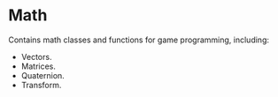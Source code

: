# Math

Contains math classes and functions for game programming, including:
- Vectors.
- Matrices.
- Quaternion.
- Transform.
